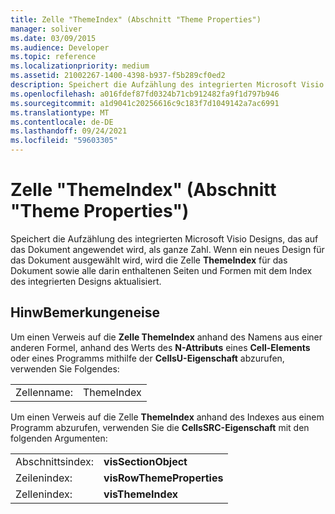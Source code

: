 ```yaml
---
title: Zelle "ThemeIndex" (Abschnitt "Theme Properties")
manager: soliver
ms.date: 03/09/2015
ms.audience: Developer
ms.topic: reference
ms.localizationpriority: medium
ms.assetid: 21002267-1400-4398-b937-f5b289cf0ed2
description: Speichert die Aufzählung des integrierten Microsoft Visio Designs, das auf das Dokument angewendet wird, als ganze Zahl. Wenn ein neues Design für das Dokument ausgewählt wird, wird die Zelle ThemeIndex für das Dokument sowie alle darin enthaltenen Seiten und Formen mit dem Index des integrierten Designs aktualisiert.
ms.openlocfilehash: a016fdef87fd0324b71cb912482fa9f1d797b946
ms.sourcegitcommit: a1d9041c20256616c9c183f7d1049142a7ac6991
ms.translationtype: MT
ms.contentlocale: de-DE
ms.lasthandoff: 09/24/2021
ms.locfileid: "59603305"
---
```

# <a name="themeindex-cell-theme-properties-section"></a>Zelle "ThemeIndex" (Abschnitt "Theme Properties")

Speichert die Aufzählung des integrierten Microsoft Visio Designs, das auf das Dokument angewendet wird, als ganze Zahl. Wenn ein neues Design für das Dokument ausgewählt wird, wird die Zelle **ThemeIndex** für das Dokument sowie alle darin enthaltenen Seiten und Formen mit dem Index des integrierten Designs aktualisiert. 
  
## <a name="remarks"></a>HinwBemerkungeneise

Um einen Verweis auf die **Zelle ThemeIndex** anhand des Namens aus einer anderen Formel, anhand des Werts des **N-Attributs** eines **Cell-Elements** oder eines Programms mithilfe der **CellsU-Eigenschaft** abzurufen, verwenden Sie Folgendes: 
  
|||
|:-----|:-----|
| Zellenname:  <br/> | ThemeIndex  <br/> |
   
Um einen Verweis auf die Zelle **ThemeIndex** anhand des Indexes aus einem Programm abzurufen, verwenden Sie die **CellsSRC-Eigenschaft** mit den folgenden Argumenten: 
  
|||
|:-----|:-----|
| Abschnittsindex:  <br/> |**visSectionObject** <br/> |
| Zeilenindex:  <br/> |**visRowThemeProperties** <br/> |
| Zellenindex:  <br/> |**visThemeIndex** <br/> |
   

